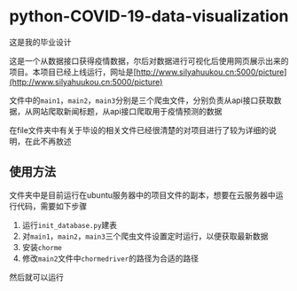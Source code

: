 # python-COVID-19-data-visualization
这是我的毕业设计

这是一个从数据接口获得疫情数据，尔后对数据进行可视化后使用网页展示出来的项目。本项目已经上线运行，网址是[http://www.silyahuukou.cn:5000/picture](http://www.silyahuukou.cn:5000/picture)

文件中的`main1`，`main2`，`main3`分别是三个爬虫文件，分别负责从api接口获取数据，从网站爬取新闻标题，从api接口爬取用于疫情预测的数据

在file文件夹中有关于毕设的相关文件已经很清楚的对项目进行了较为详细的说明，在此不再敖述

## 使用方法

文件夹中是目前运行在ubuntu服务器中的项目文件的副本，想要在云服务器中运行代码，需要如下步骤

1. 运行`init_database.py`建表
2. 对`main1`，`main2`，`main3`三个爬虫文件设置定时运行，以便获取最新数据
3. 安装`chorme`
4. 修改`main2`文件中`chormedriver`的路径为合适的路径

然后就可以运行
